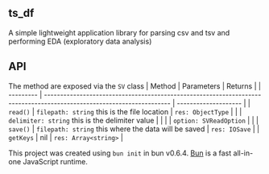 ## ts_df

A simple lightweight application library for parsing csv and tsv and performing EDA (exploratory data analysis)

## API

The method are exposed via the `SV` class
| Method | Parameters | Returns |
| --------- | --------------------------------------------------------------------------------------------------------------------- | -------------------- |
| `read()` | `filepath: string` this is the file location | `res: ObjectType` |
| | `delimiter: string` this is the delimiter value | |
| | `option: SVReadOption` | |
| `save()` | `filepath: string` this where the data will be saved | `res: IOSave` |
| `getKeys` | nil | `res: Array<string>` |

This project was created using `bun init` in bun v0.6.4. [Bun](https://bun.sh) is a fast all-in-one JavaScript runtime.
